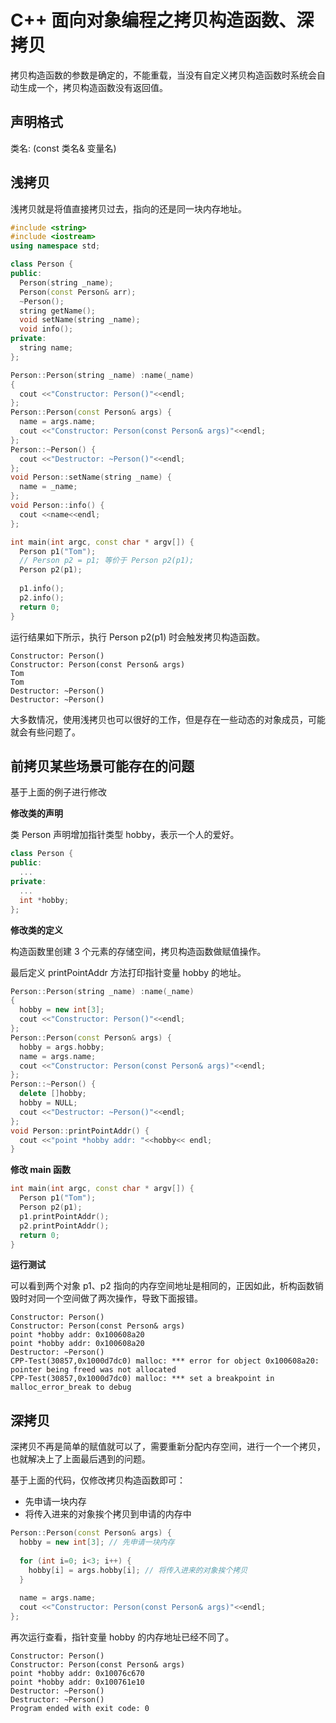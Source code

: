 # C++ 面向对象编程之拷贝构造函数、深拷贝

拷贝构造函数的参数是确定的，不能重载，当没有自定义拷贝构造函数时系统会自动生成一个，拷贝构造函数没有返回值。

## 声明格式

类名: (const 类名& 变量名)

## 浅拷贝

浅拷贝就是将值直接拷贝过去，指向的还是同一块内存地址。

```cpp
#include <string>
#include <iostream>
using namespace std;

class Person {
public:
  Person(string _name);
  Person(const Person& arr);
  ~Person();
  string getName();
  void setName(string _name);
  void info();
private:
  string name;
};

Person::Person(string _name) :name(_name)
{
  cout <<"Constructor: Person()"<<endl;
};
Person::Person(const Person& args) {
  name = args.name;
  cout <<"Constructor: Person(const Person& args)"<<endl;
};
Person::~Person() {
  cout <<"Destructor: ~Person()"<<endl;
};
void Person::setName(string _name) {
  name = _name;
};
void Person::info() {
  cout <<name<<endl;
};

int main(int argc, const char * argv[]) {
  Person p1("Tom");
  // Person p2 = p1; 等价于 Person p2(p1);
  Person p2(p1);
  
  p1.info();
  p2.info();
  return 0;
}
```

运行结果如下所示，执行 Person p2(p1) 时会触发拷贝构造函数。

```
Constructor: Person()
Constructor: Person(const Person& args)
Tom
Tom
Destructor: ~Person()
Destructor: ~Person()
```

大多数情况，使用浅拷贝也可以很好的工作，但是存在一些动态的对象成员，可能就会有些问题了。

## 前拷贝某些场景可能存在的问题

基于上面的例子进行修改

**修改类的声明**

类 Person 声明增加指针类型 hobby，表示一个人的爱好。

```cpp
class Person {
public:
  ...
private:
  ...
  int *hobby;
};
```

**修改类的定义**

构造函数里创建 3 个元素的存储空间，拷贝构造函数做赋值操作。

最后定义 printPointAddr 方法打印指针变量 hobby 的地址。

```cpp
Person::Person(string _name) :name(_name)
{
  hobby = new int[3];
  cout <<"Constructor: Person()"<<endl;
};
Person::Person(const Person& args) {
  hobby = args.hobby;
  name = args.name;
  cout <<"Constructor: Person(const Person& args)"<<endl;
};
Person::~Person() {
  delete []hobby;
  hobby = NULL;
  cout <<"Destructor: ~Person()"<<endl;
};
void Person::printPointAddr() {
  cout <<"point *hobby addr: "<<hobby<< endl;
}
```

**修改 main 函数**

```cpp
int main(int argc, const char * argv[]) {
  Person p1("Tom");
  Person p2(p1);
  p1.printPointAddr();
  p2.printPointAddr();
  return 0;
}
```

**运行测试**

可以看到两个对象 p1、p2 指向的内存空间地址是相同的，正因如此，析构函数销毁时对同一个空间做了两次操作，导致下面报错。

```
Constructor: Person()
Constructor: Person(const Person& args)
point *hobby addr: 0x100608a20
point *hobby addr: 0x100608a20
Destructor: ~Person()
CPP-Test(30857,0x1000d7dc0) malloc: *** error for object 0x100608a20: pointer being freed was not allocated
CPP-Test(30857,0x1000d7dc0) malloc: *** set a breakpoint in malloc_error_break to debug
```

## 深拷贝

深拷贝不再是简单的赋值就可以了，需要重新分配内存空间，进行一个一个拷贝，也就解决上了上面最后遇到的问题。

基于上面的代码，仅修改拷贝构造函数即可：
* 先申请一块内存
* 将传入进来的对象挨个拷贝到申请的内存中

```cpp
Person::Person(const Person& args) {
  hobby = new int[3]; // 先申请一块内存
  
  for (int i=0; i<3; i++) {
    hobby[i] = args.hobby[i]; // 将传入进来的对象挨个拷贝
  }
  
  name = args.name;
  cout <<"Constructor: Person(const Person& args)"<<endl;
};
```

再次运行查看，指针变量 hobby 的内存地址已经不同了。

```
Constructor: Person()
Constructor: Person(const Person& args)
point *hobby addr: 0x10076c670
point *hobby addr: 0x100761e10
Destructor: ~Person()
Destructor: ~Person()
Program ended with exit code: 0
```